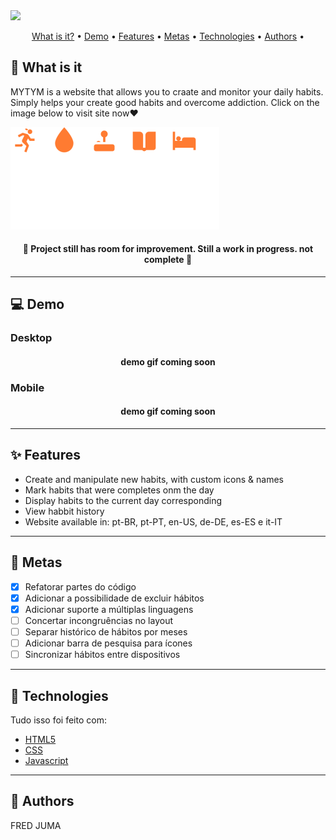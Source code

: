 <img src="https://i.imgur.com/LBMFNWk.png"/>

<p align="center">
 <a href="#whatis">What is it?</a> •
 <a href="#demo">Demo</a> •
 <a href="#features">Features</a> •
 <a href="#goals">Metas</a> •
 <a href="#tech">Technologies</a> • 
 <a href="#author">Authors</a> •
</p>

<h2 id="whatis">🤔 What is it</h2> 
<p>MYTYM is a website that allows you to craate and monitor your daily habits. Simply helps your create good habits and overcome addiction. Click on the image below to visit site now❤️</p>

<a target="_blank" href="http://localhost/MYTYM/"> 
    <img src="./assets/images/logo.svg"/>
</a>

<h4 align="center"> 
	🚧 Project still has room for improvement. Still a work in progress. not complete 🚧
</h4>

---

<h2 id="demo">💻 Demo</h2>

<h3>Desktop</h3>

<h4 align="center"> 
	demo gif coming soon
	</h4>

<h3>Mobile</h3>
<h4 align="center"> 
	demo gif coming soon
	</h4>

---

<h2 id="features">✨ Features</h2>

- Create and manipulate new habits, with custom icons & names
- Mark habits that were completes onm the day
- Display habits to the current day corresponding
- View habbit history
- Website available in: pt-BR, pt-PT, en-US, de-DE, es-ES e it-IT

---

<h2 id="goals">🎯 Metas</h2>

- [x] Refatorar partes do código
- [x] Adicionar a possibilidade de excluir hábitos
- [x] Adicionar suporte a múltiplas linguagens
- [ ] Concertar incongruências no layout
- [ ] Separar histórico de hábitos por meses
- [ ] Adicionar barra de pesquisa para ícones
- [ ] Sincronizar hábitos entre dispositivos

---

<h2 id="tech">🔧 Technologies</h2> 
Tudo isso foi feito com:

- [HTML5](https://developer.mozilla.org/pt-BR/docs/Web/HTML)
- [CSS](https://developer.mozilla.org/pt-BR/docs/Web/css)
- [Javascript](https://developer.mozilla.org/pt-BR/docs/Web/javascript)

---

<h2 id="author">👤 Authors</h2>
FRED JUMA

